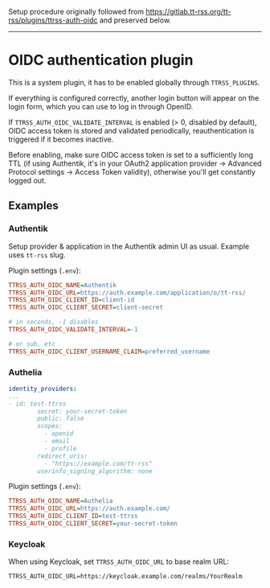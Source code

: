 Setup procedure originally followed from https://gitlab.tt-rss.org/tt-rss/plugins/ttrss-auth-oidc and preserved below.

---

# OIDC authentication plugin

This is a system plugin, it has to be enabled globally through `TTRSS_PLUGINS`.

If everything is configured correctly, another login button will appear on the login form, which
you can use to log in through OpenID.

If `TTRSS_AUTH_OIDC_VALIDATE_INTERVAL` is enabled (> 0, disabled by default), OIDC access token is
stored and validated periodically, reauthentication is triggered if it becomes inactive.

Before enabling, make sure OIDC access token is set to a sufficiently long TTL (if using Authentik, it's in
your OAuth2 application provider -> Advanced Protocol settings -> Access Token validity), otherwise you'll get
constantly logged out.

## Examples

### Authentik

Setup provider & application in the Authentik admin UI as usual. Example uses `tt-rss` slug.

Plugin settings (`.env`):

```ini
TTRSS_AUTH_OIDC_NAME=Authentik
TTRSS_AUTH_OIDC_URL=https://auth.example.com/application/o/tt-rss/
TTRSS_AUTH_OIDC_CLIENT_ID=client-id
TTRSS_AUTH_OIDC_CLIENT_SECRET=client-secret

# in seconds, -1 disables
TTRSS_AUTH_OIDC_VALIDATE_INTERVAL=-1

# or sub, etc
TTRSS_AUTH_OIDC_CLIENT_USERNAME_CLAIM=preferred_username
```

### Authelia

```yml
identity_providers:
...
- id: test-ttrss
        secret: your-secret-token
        public: false
        scopes:
          - openid
          - email
          - profile
        redirect_uris:
          - "https://example.com/tt-rss"
        userinfo_signing_algorithm: none
```

Plugin settings (`.env`):

```ini
TTRSS_AUTH_OIDC_NAME=Authelia
TTRSS_AUTH_OIDC_URL=https://auth.example.com/
TTRSS_AUTH_OIDC_CLIENT_ID=test-ttrss
TTRSS_AUTH_OIDC_CLIENT_SECRET=your-secret-token
```

### Keycloak

When using Keycloak, set `TTRSS_AUTH_OIDC_URL` to base realm URL:

```properties
TTRSS_AUTH_OIDC_URL=https://keycloak.example.com/realms/YourRealm
```
